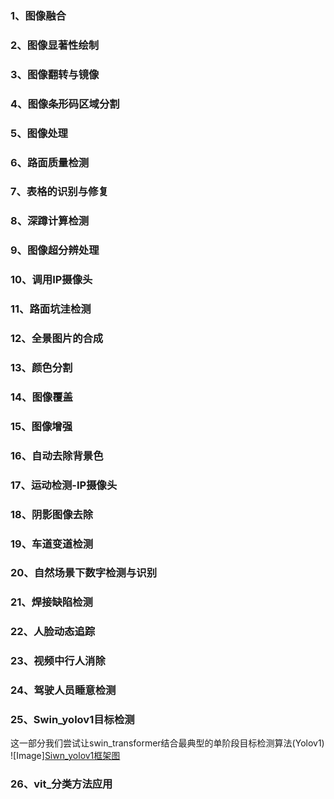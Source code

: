 ### 1、图像融合
### 2、图像显著性绘制
### 3、图像翻转与镜像
### 4、图像条形码区域分割
### 5、图像处理
### 6、路面质量检测
### 7、表格的识别与修复
### 8、深蹲计算检测
### 9、图像超分辨处理
### 10、调用IP摄像头
### 11、路面坑洼检测
### 12、全景图片的合成
### 13、颜色分割
### 14、图像覆盖
### 15、图像增强
### 16、自动去除背景色
### 17、运动检测-IP摄像头
### 18、阴影图像去除
### 19、车道变道检测
### 20、自然场景下数字检测与识别
### 21、焊接缺陷检测
### 22、人脸动态追踪
### 23、视频中行人消除
### 24、驾驶人员睡意检测
### 25、Swin_yolov1目标检测
这一部分我们尝试让swin_transformer结合最典型的单阶段目标检测算法(Yolov1)
![Image][Siwn_yolov1框架图](https://github.com/124578-chj/python-image/blob/main/%E9%A1%B9%E7%9B%AE%E7%B4%A0%E6%9D%90/swin_yolov1.png)
### 26、vit_分类方法应用

